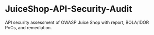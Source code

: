 # JuiceShop-API-Security-Audit
API security assessment of OWASP Juice Shop with report, BOLA/IDOR PoCs, and remediation.
